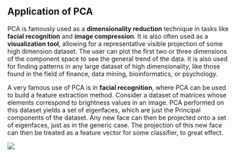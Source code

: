 ## Application of PCA

PCA is famously used as a **dimensionality reduction** technique in tasks like **facial recognition** and **image compression**. 
It is also often used as a **visualization tool**, allowing for a representative visible projection of some high dimension dataset. The user can plot the first two or three dimensions of the component space to see the general trend of the data. It is also used for finding patterns in any large dataset of high dimensionality, like those found in the field of finance, data mining, bioinformatics, or psychology.

A very famous use of PCA is in **facial recognition**, where PCA can be used to build a feature extraction method. Consider a dataset of matrices whose elements correspond to brightness values in an image. PCA performed on this dataset yields a set of eigenfaces, which are just the Principal components of the dataset. Any new face can then be projected onto a set of eigenfaces, just as in the generic case. The projection of this new face can then be treated as a feature vector for some classifier, to great effect.

![](/assets/pca_application.png)

